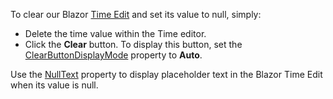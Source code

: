 To clear our Blazor [Time Edit](https://docs.devexpress.com/Blazor/DevExpress.Blazor.DxTimeEdit-1) and set its value to null, simply:

*   Delete the time value within the Time editor.
*   Click the **Clear** button. To display this button, set the [ClearButtonDisplayMode](https://docs.devexpress.com/Blazor/DevExpress.Blazor.Base.DxInputDataEditorBase-1.ClearButtonDisplayMode) property to **Auto**.

Use the [NullText](https://docs.devexpress.com/Blazor/DevExpress.Blazor.Base.DxInputDataEditorBase-1.NullText) property to display placeholder text in the Blazor Time Edit when its value is null.
